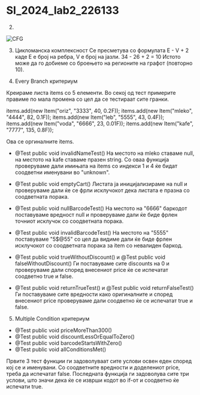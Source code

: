 # SI_2024_lab2_226133

2.
![CFG](https://github.com/RebekaManeva/SI_2024_lab2_226133/assets/167009682/0376d696-db85-4dc5-9c02-7a827c05c389)

3. Цикломанска комплексност
Се пресметува со формулата E - V + 2 каде E e број на ребра, V е број на јазли.
34 - 26 + 2 = 10
Истото може да го добиеме со броењето на регионите на графот (повторно 10).

4. Every Branch критериум

Креираме листа items со 5 елементи. Во секој од тест примерите правиме по
мала промена со цел да се тестираат сите гранки.

items.add(new Item("oriz", "3333", 40, 0.2F));
items.add(new Item("mleko", "4444", 82, 0.1F));
items.add(new Item("leb", "5555", 43, 0.4F));
items.add(new Item("voda", "6666", 23, 0.01F));
items.add(new Item("kafe", "7777", 135, 0.8F));

Ова се оргиналните items.

 - @Test public void invalidNameTest()
На местото на mleko ставаме null, на местото на kafe ставаме празен string.
Со оваа функција проверуваме дали имињата на items со индекси 1 и 4 ќе бидат соодветни именувани во "unknown".

 - @Test public void emptyCart()
Листата ја иницијализираме на null и проверуваме дали ќе се фрли исклучокот дека листата е празна со соодветната порака.

 - @Test public void nullBarcodeTest()
На местото на "6666" баркодот поставуваме вредност null и проверуваме дали ќе биде фрлен точниот исклучок со соодветната порака.

 - @Test public void invalidBarcodeTest()
На местото на "5555" поставуваме "5$@55" со цел да видиме дали ќе биде фрлен исклучокот со соодветната порака за item со невалиден баркод.

 - @Test public void trueWithoutDiscount() и 
   @Test public void falseWithoutDiscount()
Ги поставуваме сите discounts на 0 и проверуваме дали според внесениот price ќе се испечатат соодветно true и false.

 - @Test public void returnTrueTest() и
   @Test public void returnFalseTest()
Ги поставуваме сите вредности како оригиналните и според внесениот price проверуваме дали соодветно ќе се испечатат true и false.

5. Multiple Condition критериум

- @Test public void priceMoreThan300()
- @Test public void discountLessOrEqualToZero()
- @Test public void barcodeStartsWithZero()
- @Test public void allConditionsMet()

Првите 3 тест функции ги задоволуваат сите услови освен еден според кој се и именувани. Со соодветните вредности и доделениот price, треба да испечатат false.
Последната функција ги задоволува сите три услови, што значи дека ќе се изврши кодот во if-от и соодветно ќе испечати true.

